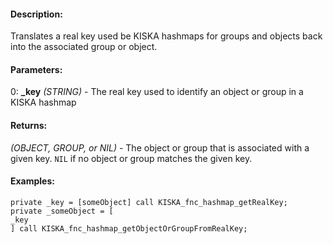 #### Description:
Translates a real key used be KISKA hashmaps for groups and objects back into the associated group or object.

#### Parameters:
0: **_key** *(STRING)* - The real key used to identify an object or group in a KISKA hashmap

#### Returns:
*(OBJECT, GROUP, or NIL)* - The object or group that is associated with a given key.
 `NIL` if no object or group matches the given key.

#### Examples:
```sqf
private _key = [someObject] call KISKA_fnc_hashmap_getRealKey;
private _someObject = [
_key
] call KISKA_fnc_hashmap_getObjectOrGroupFromRealKey;
```

